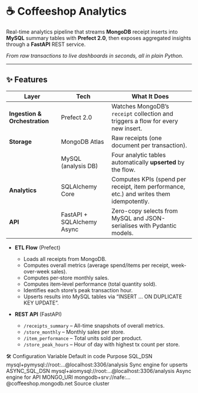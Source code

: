 # ☕ Coffeeshop Analytics

Real-time analytics pipeline that streams **MongoDB** receipt inserts into **MySQL** summary tables with **Prefect 2.0**, then exposes aggregated insights through a **FastAPI** REST service.

*From raw transactions to live dashboards in seconds, all in plain Python.*

---

## ✨ Features

| Layer | Tech | What It Does |
|-------|------|--------------|
| **Ingestion & Orchestration** | Prefect 2.0 | Watches MongoDB’s `receipt` collection and triggers a flow for every new insert. |
| **Storage** | MongoDB Atlas | Raw receipts (one document per transaction). |
|  | MySQL (analysis DB) | Four analytic tables automatically **upserted** by the flow. |
| **Analytics** | SQLAlchemy Core | Computes KPIs (spend per receipt, item performance, etc.) and writes them idempotently. |
| **API** | FastAPI + SQLAlchemy Async | Zero-copy selects from MySQL and JSON-serialises with Pydantic models. |


- **ETL Flow** (Prefect)
  - Loads all receipts from MongoDB.
  - Computes overall metrics (average spend/items per receipt, week-over-week sales).
  - Computes per‐store monthly sales.
  - Computes item‐level performance (total quantity sold).
  - Identifies each store’s peak transaction hour.
  - Upserts results into MySQL tables via “INSERT … ON DUPLICATE KEY UPDATE”.

- **REST API** (FastAPI)
  - `/receipts_summary` – All-time snapshots of overall metrics.
  - `/store_monthly` – Monthly sales per store.
  - `/item_performance` – Total units sold per product.
  - `/store_peak_hours` – Hour of day with highest tx count per store.


🛠️ Configuration
Variable	Default in code	Purpose
SQL_DSN	mysql+pymysql://root:…@localhost:3306/analysis	Sync engine for upserts
ASYNC_SQL_DSN	mysql+aiomysql://root:…@localhost:3306/analysis	Async engine for API
MONGO_URI	mongodb+srv://nafe:…@coffeeshop.mongodb.net	Source cluster

